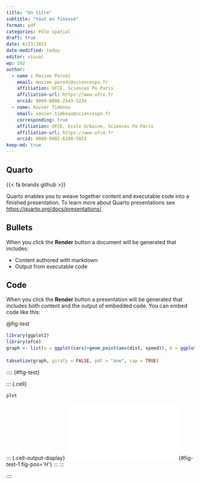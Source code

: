 ```yaml
---
title: "Un titre"
subtitle: "tout en finesse"
format: pdf
categories: Pôle spatial
draft: true
date: 6/23/2023
date-modified: today
editor: visual
wp: 192
author: 
  - name : Maxime Parodi
    email: maxime.parodi@sciencespo.fr
    affiliation: OFCE, Sciences Po Paris
    affiliation-url: https://www.ofce.fr
    orcid: 0009-0008-2543-5234
  - name: Xavier Timbeau
    email: xavier.timbeau@sciencespo.fr
    corresponding: true
    affiliation: OFCE, Ecole Urbaine, Sciences Po Paris
    affiliation-url: https://www.ofce.fr
    orcid: 0000-0002-6198-5953
keep-md: true
---
```


## Quarto

{{< fa brands github >}}

Quarto enables you to weave together content and executable code into a finished presentation. To learn more about Quarto presentations see <https://quarto.org/docs/presentations/>.

## Bullets

When you click the **Render** button a document will be generated that includes:

-   Content authored with markdown
-   Output from executable code

## Code

When you click the **Render** button a presentation will be generated that includes both content and the output of embedded code. You can embed code like this:

@fig-test



```{.r .cell-code}
library(ggplot2)
library(ofce)
graph <- list(a = ggplot(cars)+geom_point(aes(dist, speed)), b = ggplot(cars)+geom_point(aes(dist, speed)))

tabsetize(graph, girafy = FALSE, pdf = "one", cap = TRUE)
```

:::: {#fig-test} 



::: {.cell}

```{.r .cell-code}
plot 
```

::: {.cell-output-display}
![a](prs_files/figure-pdf/fig-test-1-1.pdf){#fig-test-1 fig-pos='H'}
:::
:::




::::


